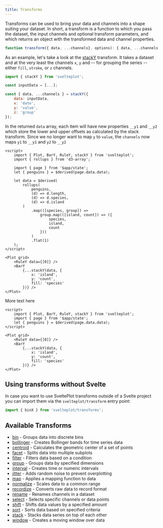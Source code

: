 ```yaml
---
title: Transforms
---
```


Transforms can be used to bring your data and channels into a shape suiting your dataset. In short, a transform is a function to which you pass the dataset, the input channels and optional transform parameters, and which returns an object with the transformed data and channel properties.

```js
function transform({ data, ...channels}, options): { data, ...channels }
```

As an example, let's take a look at the [stackY](/transforms/stack) transform. It takes a dataset and at the very least the channels `x`, `y` and -- for grouping the series -- either `fill`, `stroke`, or `z` channels.

```js
import { stackY } from 'svelteplot';

const inputData = [...];

const { data, ...channels } = stackY({
    data: inputData,
    x: 'date',
    y: 'value',
    z: 'group'
});

```

In the returned `data` array, each item will have new properties `__y1` and `__y2` which store the lower and upper offsets as calculated by the stack transform. Since we no longer want to map `y` to `value`, the `channels` now maps `y1` to `__y1` and `y2` to `__y2`

```svelte --live
<script>
    import { Plot, BarY, RuleY, stackY } from 'svelteplot';
    import { rollups } from 'd3-array';

    import { page } from '$app/state';
    let { penguins } = $derived(page.data.data);

    let data = $derived(
        rollups(
            penguins,
            (d) => d.length,
            (d) => d.species,
            (d) => d.island
        )
            .map(([species, group]) =>
                group.map(([island, count]) => ({
                    species,
                    island,
                    count
                }))
            )
            .flat(1)
    );
</script>

<Plot grid>
    <RuleY data={[0]} />
    <BarY
        {...stackY(data, {
            x: 'island',
            y: 'count',
            fill: 'species'
        })} />
</Plot>
```

More text here

```svelte
<script>
    import { Plot, BarY, RuleY, stackY } from 'svelteplot';
    import { page } from '$app/state';
    let { penguins } = $derived(page.data.data);
</script>

<Plot grid>
    <RuleY data={[0]} />
    <BarY
        {...stackY(data, {
            x: 'island',
            y: 'count',
            fill: 'species'
        })} />
</Plot>
```

## Using transforms without Svelte

In case you want to use SveltePlot transforms outside of a Svelte project you can import them via the `svelteplot/transform` entry point:

```js
import { binX } from 'svelteplot/transforms';
```

## Available Transforms

- [bin](/transforms/bin) - Groups data into discrete bins
- [bollinger](/transforms/bollinger) - Creates Bollinger bands for time series data
- [centroid](/transforms/centroid) - Calculates the geometric center of a set of points
- [facet](/transforms/facet) - Splits data into multiple subplots
- [filter](/transforms/filter) - Filters data based on a condition
- [group](/transforms/group) - Groups data by specified dimensions
- [interval](/transforms/interval) - Creates time or numeric intervals
- [jitter](/transforms/jitter) - Adds random noise to prevent overplotting
- [map](/transforms/map) - Applies a mapping function to data
- [normalize](/transforms/normalize) - Scales data to a common range
- [recordize](/transforms/recordize) - Converts raw data to record format
- [rename](/transforms/rename) - Renames channels in a dataset
- [select](/transforms/select) - Selects specific channels or data points
- [shift](/transforms/shift) - Shifts data values by a specified amount
- [sort](/transforms/sort) - Sorts data based on specified criteria
- [stack](/transforms/stack) - Stacks data series on top of each other
- [window](/transforms/window) - Creates a moving window over data
